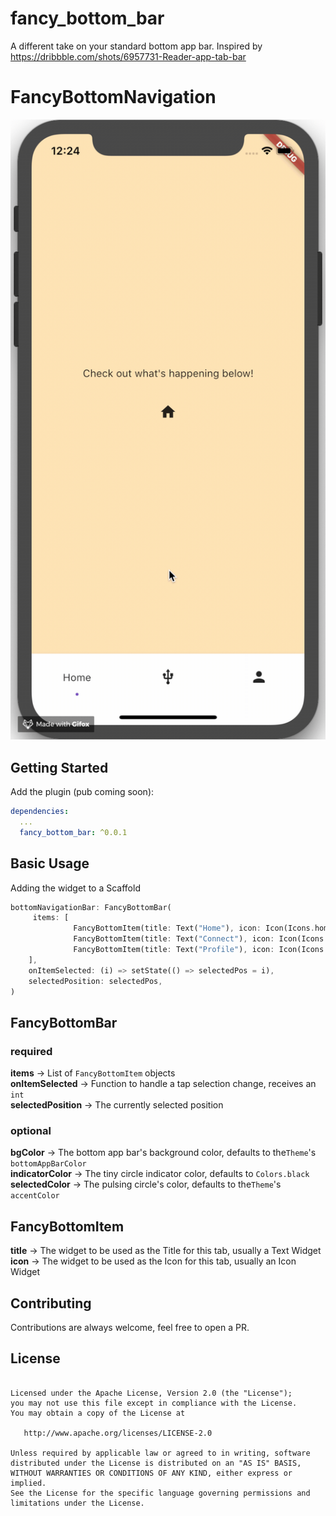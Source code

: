 # fancy_bottom_bar

A different take on your standard bottom app bar. 
Inspired by https://dribbble.com/shots/6957731-Reader-app-tab-bar

# FancyBottomNavigation

![Demo Gif](https://github.com/cuberob/fancy_bottom_bar/blob/master/demo.gif "Demo")

## Getting Started

Add the plugin (pub coming soon):

```yaml
dependencies:
  ...
  fancy_bottom_bar: ^0.0.1
```

## Basic Usage

Adding the widget to a Scaffold
```dart
bottomNavigationBar: FancyBottomBar(
     items: [
              FancyBottomItem(title: Text("Home"), icon: Icon(Icons.home)),
              FancyBottomItem(title: Text("Connect"), icon: Icon(Icons.usb)),
              FancyBottomItem(title: Text("Profile"), icon: Icon(Icons.person))
    ],
    onItemSelected: (i) => setState(() => selectedPos = i),
    selectedPosition: selectedPos,
)
```
## FancyBottomBar
### required
**items** -> List of `FancyBottomItem` objects<br/>
**onItemSelected** -> Function to handle a tap selection change, receives an `int`<br/>
**selectedPosition** -> The currently selected position<br/>
### optional
**bgColor** -> The bottom app bar's background color, defaults to  the`Theme`'s `bottomAppBarColor`<br/>
**indicatorColor** -> The tiny circle indicator color, defaults to `Colors.black`<br/>
**selectedColor** -> The pulsing circle's color, defaults to  the`Theme`'s `accentColor`<br/>

## FancyBottomItem
**title** -> The widget to be used as the Title for this tab, usually a Text Widget<br/>
**icon** -> The widget to be used as the Icon for this tab, usually an Icon Widget<br/>

## Contributing

Contributions are always welcome, feel free to open a PR.

## License
```Copyright 2019 Little Robots

Licensed under the Apache License, Version 2.0 (the "License");
you may not use this file except in compliance with the License.
You may obtain a copy of the License at

   http://www.apache.org/licenses/LICENSE-2.0

Unless required by applicable law or agreed to in writing, software
distributed under the License is distributed on an "AS IS" BASIS,
WITHOUT WARRANTIES OR CONDITIONS OF ANY KIND, either express or implied.
See the License for the specific language governing permissions and
limitations under the License.
```